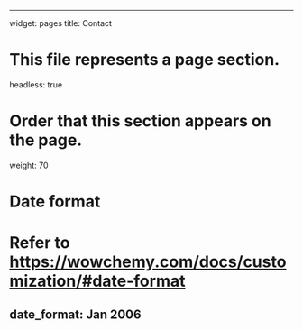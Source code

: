 ---

widget: pages
title: Contact
# This file represents a page section.
headless: true

# Order that this section appears on the page.
weight: 70

# Date format
#   Refer to https://wowchemy.com/docs/customization/#date-format
date_format: Jan 2006
---